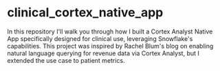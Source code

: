 # clinical_cortex_native_app
In this repository I'll walk you through how I built a Cortex Analyst Native App specifically designed for clinical use, leveraging Snowflake's capabilities. This project was inspired by Rachel Blum's blog on enabling natural language querying for revenue data via Cortex Analyst, but I extended the use case to patient metrics.
